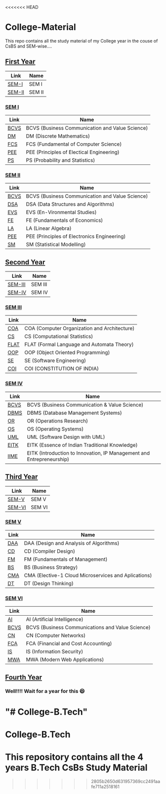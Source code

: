 <<<<<<< HEAD
# College-Material
This repo contains all the study material of my College year in the couse of CsBS and SEM-wise....

## [First Year](https://github.com/vk0810-k/College-BTECH/tree/main/First%20Year) 
Link | Name
------------ | -------------
[SEM-I](https://github.com/vk0810-k/College-BTECH/tree/main/First%20Year/SEM%20%20I) | SEM I
[SEM-II](https://github.com/vk0810-k/College-BTECH/tree/main/First%20Year/SEM%20II) | SEM II

 ### [SEM I](https://github.com/vk0810-k/College-BTECH/tree/main/First%20Year/SEM%20%20I)
 Link | Name
------------ | -------------
[BCVS](https://github.com/vk0810-k/College-BTECH/tree/main/First%20Year/SEM%20I/BCVS) | BCVS (Business Communication and Value Science)
[DM](https://github.com/vk0810-k/College-BTECH/tree/main/First%20Year/SEM%20I/DM) | DM (Discrete Mathematics)
[FCS](https://github.com/vk0810-k/College-BTECH/tree/main/First%20Year/SEM%20I/PCS) | FCS (Fundamental of Computer Science)
[PEE](https://github.com/vk0810-k/College-BTECH/tree/main/First%20Year/SEM%20I/PEE) | PEE (Principles of Electical Engineering)
[PS](https://github.com/vk0810-k/College-BTECH/tree/main/First%20Year/SEM%20I/PS) | PS (Probability and Statistics)

### [SEM II](https://github.com/vk0810-k/College-BTECH/tree/main/First%20Year/SEM%20II)
 Link | Name
------------ | -------------
[BCVS](https://github.com/vk0810-k/College-BTECH/tree/main/First%20Year/SEM%20II/BCVS%20(Business%20Communication%20and%20Value%20Sciences)) | BCVS (Business Communication and Value Science)
[DSA](https://github.com/vk0810-k/College-BTECH/tree/main/First%20Year/SEM%20II/DSA%20(Data%20Structure%20%26%20Algorithm)) | DSA (Data Structures and Algorithms)
[EVS](https://github.com/vk0810-k/College-BTECH/tree/main/First%20Year/SEM%20II/EVS%20(Environmental%20Science)) | EVS (En-Vironmental Studies)
[FE](https://github.com/vk0810-k/College-BTECH/tree/main/First%20Year/SEM%20II/FE%20(Fundamental%20of%20Economics)) | FE (Fundamentals of Economics)
[LA](https://github.com/vk0810-k/College-BTECH/tree/main/First%20Year/SEM%20II/LA%20(Linear%20Algebra)) | LA (Linear Algebra)
[PEE](https://github.com/vk0810-k/College-BTECH/tree/main/First%20Year/SEM%20II/PEE%20(Priciples%20of%20Electrical%20Engineering)) | PEE (Principles of Electronics Engineering)
[SM](https://github.com/vk0810-k/College-BTECH/tree/main/First%20Year/SEM%20II/SM%20(Statistical%20Modelling)) | SM (Statistical Modelling)


## [Second Year](https://github.com/vk0810-k/College-BTECH/tree/main/Second%20Year) 
Link | Name
------------ | -------------
[SEM-III](https://github.com/vk0810-k/College-BTECH/tree/main/Second%20Year/SEM%20III) | SEM III
[SEM-IV](https://github.com/vk0810-k/College-BTECH/tree/main/Second%20Year/SEM%20IV) | SEM IV

### [SEM III](https://github.com/vk0810-k/College-BTECH/tree/main/Second%20Year/SEM%20III)
 Link | Name
------------ | -------------
[COA](https://github.com/vk0810-k/College-BTECH/tree/main/Second%20Year/SEM%20III/COMPUTER%20ORGANIZATION%20%26%20ARCHITECHTURE%20-%20Amrita%20Banerjee) | COA (Computer Organization and Architecture)
[CS](https://github.com/vk0810-k/College-BTECH/tree/main/Second%20Year/SEM%20III/COMPUTATIONAL%20STATISTICS%20-%20Akash%20Nakashe) | CS (Computational Statistics)
[FLAT](https://github.com/vk0810-k/College-BTECH/tree/main/Second%20Year/SEM%20III/FORMAL%20AUTOMATA%20AND%20AUTOMATA%20THEORY%20-%20Chandravadan%20Prajapati) | FLAT (Formal Language and Automata Theory)
[OOP](https://github.com/vk0810-k/College-BTECH/tree/main/Second%20Year/SEM%20III/OBJECT%20ORIENTED%20PROGRAMMING%20-%20Variza%20Negi) | OOP (Object Oriented Programming)
[SE](https://github.com/vk0810-k/College-BTECH/tree/main/Second%20Year/SEM%20III/SOFTWARE%20ENGINEERING%20-%20Chandravadan%20Prajapati) | SE (Software Engineering)
[COI](https://github.com/vk0810-k/College-BTECH/tree/main/Second%20Year/SEM%20III/CONSTITUTION%20OF%20INDIA%20-%20Arvind%20Mathur) | COI (CONSTITUTION OF INDIA)

### [SEM IV](https://github.com/vk0810-k/College-BTECH/tree/main/Second%20Year/SEM%20IV)
 Link | Name
------------ | -------------
[BCVS](https://github.com/vk0810-k/College-BTECH/tree/main/Second%20Year/SEM%20IV/Business%20Communication%20and%20Value%20Science%20-%20Parikshit%20Patil) | BCVS (Business Communication & Value Science)
[DBMS](https://github.com/vk0810-k/College-BTECH/tree/main/Second%20Year/SEM%20IV/Database%20Management%20Systems%20-%20Amrita%20Banerjee) | DBMS (Database Management Systems)
[OR](https://github.com/vk0810-k/College-BTECH/tree/main/Second%20Year/SEM%20IV/Operations%20Research%20-%20Pravin%20Nikumbh) | OR (Operations Research)
[OS](https://github.com/vk0810-k/College-BTECH/tree/main/Second%20Year/SEM%20IV/Operating%20Systems%20-%20Variza%20Negi) | OS (Operating Systems)
[UML](https://github.com/vk0810-k/College-BTECH/tree/main/Second%20Year/SEM%20IV/Software%20Design%20with%20UML%20-%20Chandravadan%20Prajapati) | UML (Software Design with UML)
[EITK](https://github.com/vk0810-k/College-BTECH/tree/main/Second%20Year/SEM%20IV/Essence%20of%20Indian%20Traditional%20Knowledge%20-%20Jay%20Acharya) | EITK (Essence of Indian Traditional Knowledge)
[IIME](https://github.com/vk0810-k/College-BTECH/tree/main/Second%20Year/SEM%20IV/Introduction%20to%20Innovation%2C%20IP%20Management%20and%20Entrepreneurship%20-%20Arvind%20Mathur) | EITK (Introduction to Innovation, IP Management and Entrepreneurship)

## [Third Year](https://github.com/vk0810-k/College-BTECH/tree/main/Third%20Year) 
Link | Name
------------ | -------------
[SEM-V](https://github.com/vk0810-k/College-BTECH/tree/main/Third%20Year/SEM%20V) | SEM V
[SEM-VI](https://github.com/vk0810-k/College-BTECH/tree/main/Third%20Year/SEM%20VI) | SEM VI

### [SEM V](https://github.com/vk0810-k/College-BTECH/tree/main/Third%20Year/SEM%20V)
 Link | Name
------------ | -------------
[DAA](https://github.com/vk0810-k/College-BTECH/tree/main/Third%20Year/SEM%20V/Design%20and%20Analysis%20of%20Algorithms%20-%20Pooja%20Vengulekar) | DAA (Design and Analysis of Algorithms)
[CD](https://github.com/vk0810-k/College-BTECH/tree/main/Third%20Year/SEM%20V/Compiler%20Design%20-%20Asmita%20Marathe) | CD (Compiler Design)
[FM](https://github.com/vk0810-k/College-BTECH/tree/main/Third%20Year/SEM%20V/Fundamentals%20of%20Managememt%20-%20Shashank%20Mehra) | FM (Fundamentals of Management)
[BS](https://github.com/vk0810-k/College-BTECH/tree/main/Third%20Year/SEM%20V/Business%20Strategy%20-%20Keshab%20Nandy) | BS (Business Strategy)
[CMA](https://github.com/vk0810-k/College-BTECH/tree/main/Third%20Year/SEM%20V/Cloud%20Microservices%20and%20Aplications%20-%20Pankaj%20Kunekar) | CMA (Elective-1 Cloud Microservices and Aplications)
[DT](https://github.com/vk0810-k/College-BTECH/tree/main/Third%20Year/SEM%20V/Design%20Thinking%20-%20Nitin%20Varade) | DT (Design Thinking)

### [SEM VI](https://github.com/vk0810-k/College-BTECH/tree/main/Third%20Year/SEM%20VI)
 Link | Name
------------ | -------------
[AI](https://github.com/vk0810-k/College-BTECH/tree/main/Third%20Year/SEM%20VI/Artificial%20Intelligence%20-%20Ashish%20Patel) | AI (Artificial Intelligence)
[BCVS](https://github.com/vk0810-k/College-BTECH/tree/main/Third%20Year/SEM%20VI/Business%20Communications%20and%20Value%20Science%20-%20Poonam%20Hans) | BCVS (Business Communications and Value Science)
[CN](https://github.com/vk0810-k/College-BTECH/tree/main/Third%20Year/SEM%20VI/Computer%20Networks%20-%20Amrita%20Banerjee) | CN (Computer Networks)
[FCA](https://github.com/vk0810-k/College-BTECH/tree/main/Third%20Year/SEM%20VI/Financial%20and%20Cost%20Accounting%20-%20Jasmin%20Bid) | FCA (Financial and Cost Accounting)
[IS](https://github.com/vk0810-k/College-BTECH/tree/main/Third%20Year/SEM%20VI/Information%20Security%20-%20Pranita%20Binnar) | IS (Information Security)
[MWA](https://github.com/vk0810-k/College-BTECH/tree/main/Third%20Year/SEM%20VI/Modern%20Web%20Applications%20-%20Ashish%20Patel) | MWA (Modern Web Applications)

## [Fourth Year](https://github.com/vk0810-k/College-BTECH/tree/main/Fourth%20Year) 
### Well!!!! Wait for a year for this :smile:	
"# College-B.Tech" 
=======
# College-B.Tech
# This repository contains all the 4 years B.Tech CsBs Study Material 
>>>>>>> 2805b2650d631957369cc2491aafe711a2518161
